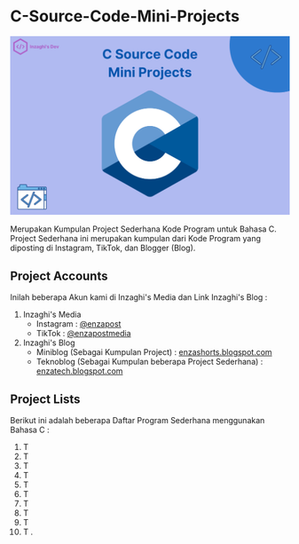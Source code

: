 # C-Source-Code-Mini-Projects

![C Source Code Mini Projects](/images/c-source-code-mini-projects.png)

Merupakan Kumpulan Project Sederhana Kode Program untuk Bahasa C. Project Sederhana ini merupakan kumpulan dari Kode Program yang diposting di Instagram, TikTok, dan Blogger (Blog).

## Project Accounts

Inilah beberapa Akun kami di Inzaghi's Media dan Link Inzaghi's Blog :

1. Inzaghi's Media
   * Instagram : [@enzapost](https://www.instagram.com/enzapost)
   * TikTok : [@enzapostmedia](https://www.tiktok.com/@enzapostmedia)
2. Inzaghi's Blog
   * Miniblog (Sebagai Kumpulan Project) : [enzashorts.blogspot.com](https://enzashorts.blogspot.com)
   * Teknoblog (Sebagai Kumpulan beberapa Project Sederhana) : [enzatech.blogspot.com](https://enzatech.blogspot.com)

## Project Lists

Berikut ini adalah beberapa Daftar Program Sederhana menggunakan Bahasa C :
1. T
2. T
3. T
4. T
5. T
6. T
7. T
8. T
9. T
10. T
.
